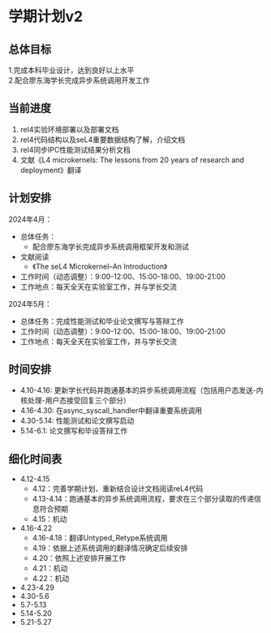 # 学期计划v2
## 总体目标
1.完成本科毕业设计，达到良好以上水平  
2.配合廖东海学长完成异步系统调用开发工作
## 当前进度
1. rel4实验环境部署以及部署文档
2. rel4代码结构以及seL4重要数据结构了解，介绍文档
3. rel4同步IPC性能测试结果分析文档
4. 文献《L4 microkernels: The lessons from 20 years of research and deployment》翻译
## 计划安排
2024年4月：
- 总体任务：
  - 配合廖东海学长完成异步系统调用框架开发和测试 
- 文献阅读
  - 《The seL4 Microkernel–An Introduction》
- 工作时间（动态调整）：9:00-12:00、15:00-18:00、19:00-21:00
- 工作地点：每天全天在实验室工作，并与学长交流

2024年5月：
- 总体任务：完成性能测试和毕业论文撰写与答辩工作
- 工作时间（动态调整）：9:00-12:00、15:00-18:00、19:00-21:00
- 工作地点：每天全天在实验室工作，并与学长交流

## 时间安排
- 4.10-4.16: 更新学长代码并跑通基本的异步系统调用流程（包括用户态发送-内核处理-用户态接受回复三个部分）
- 4.16-4.30: 在async_syscall_handler中翻译重要系统调用
- 4.30-5.14: 性能测试和论文撰写启动
- 5.14-6.1: 论文撰写和毕设答辩工作

## 细化时间表
- 4.12-4.15
  - 4.12：完善学期计划、重新结合设计文档阅读reL4代码
  - 4.13-4.14：跑通基本的异步系统调用流程，要求在三个部分读取的传递信息符合预期
  - 4.15：机动
- 4.16-4.22
  - 4.16-4.18：翻译Untyped_Retype系统调用
  - 4.19：依据上述系统调用的翻译情况确定后续安排
  - 4.20：依照上述安排开展工作
  - 4.21：机动
  - 4.22：机动
- 4.23-4.29
- 4.30-5.6
- 5.7-5.13
- 5.14-5.20
- 5.21-5.27